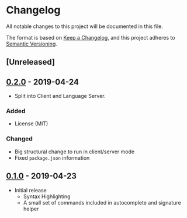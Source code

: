 # Changelog
All notable changes to this project will be documented in this file.

The format is based on [Keep a Changelog](https://keepachangelog.com/en/1.0.0/),
and this project adheres to [Semantic Versioning](https://semver.org/spec/v2.0.0.html).

## [Unreleased]

## [0.2.0] - 2019-04-24
- Split into Client and Language Server.

### Added
- License (MIT)

### Changed
- Big structural change to run in client/server mode
- Fixed `package.json` information

## [0.1.0] - 2019-04-23
- Initial release
    * Syntax Highlighting
    * A small set of commands included in autocomplete and signature helper

[0.2.0]: https://github.com/guilherme-gm/vscode-herc-lang-support/releases/tag/v0.2.0..v0.1.0
[0.1.0]: https://github.com/guilherme-gm/vscode-herc-lang-support/releases/tag/v0.1.0

